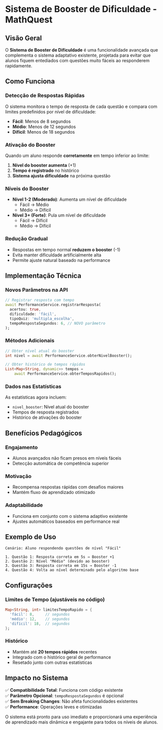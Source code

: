 # Sistema de Booster de Dificuldade - MathQuest

## Visão Geral

O **Sistema de Booster de Dificuldade** é uma funcionalidade avançada que complementa o sistema adaptativo existente, projetada para evitar que alunos fiquem entediados com questões muito fáceis ao responderem rapidamente.

## Como Funciona

### **Detecção de Respostas Rápidas**

O sistema monitora o tempo de resposta de cada questão e compara com limites predefinidos por nível de dificuldade:

- **Fácil**: Menos de 8 segundos
- **Médio**: Menos de 12 segundos
- **Difícil**: Menos de 18 segundos

### **Ativação do Booster**

Quando um aluno responde **corretamente** em tempo inferior ao limite:

1. **Nível do booster aumenta** (+1)
2. **Tempo é registrado** no histórico
3. **Sistema ajusta dificuldade** na próxima questão

### **Níveis do Booster**

- **Nível 1-2 (Moderado)**: Aumenta um nível de dificuldade
  - Fácil → Médio
  - Médio → Difícil
- **Nível 3+ (Forte)**: Pula um nível de dificuldade
  - Fácil → Difícil
  - Médio → Difícil

### **Redução Gradual**

- Respostas em tempo normal **reduzem o booster** (-1)
- Evita manter dificuldade artificialmente alta
- Permite ajuste natural baseado na performance

## Implementação Técnica

### **Novos Parâmetros na API**

```dart
// Registrar resposta com tempo
await PerformanceService.registrarResposta(
  acertou: true,
  dificuldade: 'fácil',
  tipoQuiz: 'multipla_escolha',
  tempoRespostaSegundos: 6, // NOVO parâmetro
);
```

### **Métodos Adicionais**

```dart
// Obter nível atual do booster
int nivel = await PerformanceService.obterNivelBooster();

// Obter histórico de tempos rápidos
List<Map<String, dynamic>> tempos =
    await PerformanceService.obterTemposRapidos();
```

### **Dados nas Estatísticas**

As estatísticas agora incluem:

- `nivel_booster`: Nível atual do booster
- Tempos de resposta registrados
- Histórico de ativações do booster

## Benefícios Pedagógicos

### **Engajamento**

- Alunos avançados não ficam presos em níveis fáceis
- Detecção automática de competência superior

### **Motivação**

- Recompensa respostas rápidas com desafios maiores
- Mantém fluxo de aprendizado otimizado

### **Adaptabilidade**

- Funciona em conjunto com o sistema adaptivo existente
- Ajustes automáticos baseados em performance real

## Exemplo de Uso

```
Cenário: Aluno respondendo questões de nível "Fácil"

1. Questão 1: Resposta correta em 5s → Booster +1
2. Questão 2: Nível "Médio" (devido ao booster)
3. Questão 3: Resposta correta em 15s → Booster -1
4. Questão 4: Volta ao nível determinado pelo algoritmo base
```

## Configurações

### **Limites de Tempo** (ajustáveis no código)

```dart
Map<String, int> limitesTempoRapido = {
  'fácil': 8,     // segundos
  'médio': 12,    // segundos
  'difícil': 18,  // segundos
};
```

### **Histórico**

- Mantém até **20 tempos rápidos** recentes
- Integrado com o histórico geral de performance
- Resetado junto com outras estatísticas

## Impacto no Sistema

✅ **Compatibilidade Total**: Funciona com código existente  
✅ **Parâmetro Opcional**: `tempoRespostaSegundos` é opcional  
✅ **Sem Breaking Changes**: Não afeta funcionalidades existentes  
✅ **Performance**: Operações leves e otimizadas

O sistema está pronto para uso imediato e proporcionará uma experiência de aprendizado mais dinâmica e engajante para todos os níveis de alunos.
